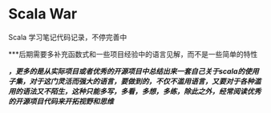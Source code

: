 # Scala War


Scala 学习笔记代码记录，不停完善中


***后期需要多补充函数式和一些项目经验中的语言见解，而不是一些简单的特性

***，更多的是从实际项目或者优秀的开源项目中总结出来一套自己关于scala的使用子集，对于这门灵活而强大的语言，要做到的，不仅不滥用语言，又要对于各种滥用的语法又不陌生，这种只能多写，多看，多想，多练，除此之外，经常阅读优秀的开源项目代码来开拓视野和思维***


